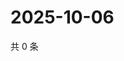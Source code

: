 # 2025-10-06

共 0 条

<!-- BEGIN ZHIHUVIDEO -->
<!-- 最后更新时间 Mon Oct 06 2025 03:07:49 GMT+0800 (China Standard Time) -->

<!-- END ZHIHUVIDEO -->
